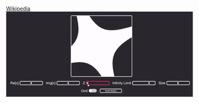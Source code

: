 
[Wikipedia](https://youtu.be/jsYwFizhncE)
[![mandelbrot-set gif](/mandelbrot.gif)](https://nonvegan.github.io/mandelbrot-set/)
